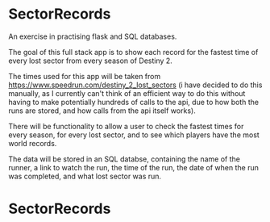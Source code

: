 # SectorRecords

An exercise in practising flask and SQL databases.

The goal of this full stack app is to show each record for the fastest time of every lost sector from every season of Destiny 2.

The times used for this app will be taken from https://www.speedrun.com/destiny_2_lost_sectors
(i have decided to do this manually, as I currently can't think of an efficient way to do this without having to make potentially hundreds of calls to the api, due to how both the runs are stored, and how calls from the api itself works).

There will be functionality to allow a user to check the fastest times for every season, for every lost sector, and to see which players have the most world records.

The data will be stored in an SQL databse, containing the name of the runner, a link to watch the run, the time of the run, the date of when the run was completed, and what lost sector was run.

# SectorRecords
